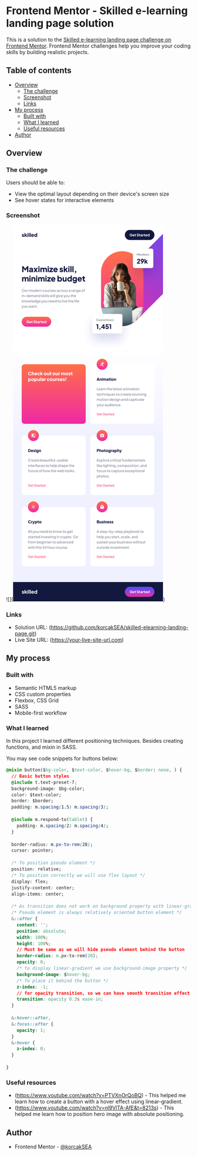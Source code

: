 # Frontend Mentor - Skilled e-learning landing page solution

This is a solution to the [Skilled e-learning landing page challenge on Frontend Mentor](https://www.frontendmentor.io/challenges/skilled-elearning-landing-page-S1ObDrZ8q). Frontend Mentor challenges help you improve your coding skills by building realistic projects.

## Table of contents

- [Overview](#overview)
  - [The challenge](#the-challenge)
  - [Screenshot](#screenshot)
  - [Links](#links)
- [My process](#my-process)
  - [Built with](#built-with)
  - [What I learned](#what-i-learned)
  - [Useful resources](#useful-resources)
- [Author](#author)

## Overview

### The challenge

Users should be able to:

- View the optimal layout depending on their device's screen size
- See hover states for interactive elements

### Screenshot

![](![alt text](image.png))

### Links

- Solution URL: (https://github.com/korcakSEA/skilled-elearning-landing-page.git)
- Live Site URL: (https://your-live-site-url.com)

## My process

### Built with

- Semantic HTML5 markup
- CSS custom properties
- Flexbox, CSS Grid
- SASS
- Mobile-first workflow

### What I learned

In this project I learned different positioning techniques. Besides creating functions, and mixin in SASS.

You may see code snippets for buttons below:


```css
@mixin button($bg-color, $text-color, $hover-bg, $border: none, ) {
  // Basic button styles
  @include t.text-preset-7;
  background-image: $bg-color;
  color: $text-color;
  border: $border;
  padding: m.spacing(1.5) m.spacing(3);

  @include m.respond-to(tablet) {
    padding: m.spacing(2) m.spacing(4);
  }

  border-radius: m.px-to-rem(28);
  cursor: pointer;

  /* To position pseudo element */
  position: relative;
  /* To position correctly we will use flex layout */
  display: flex;
  justify-content: center;
  align-items: center;

  /* As transition does not work on background property with linear-gradient values, we will create pseudo element */
  /* Pseudo element is always relatively oriented button element */
  &::after {
    content: '';
    position: absolute;
    width: 100%;
    height: 100%;
    // Must be same as we will hide pseudo element behind the button
    border-radius: m.px-to-rem(28);
    opacity: 0;
    /* to display linear-gradient we use background-image property */
    background-image: $hover-bg;
    /* To place it behind the button */
    z-index: -1;
    // for opacity transition, so we can have smooth transition effect
    transition: opacity 0.3s ease-in;
  }

  &:hover::after,
  &:focus::after {
    opacity: 1;
  }
  &:hover {
    z-index: 0;
  }

}
```
### Useful resources

- (https://www.youtube.com/watch?v=PTVXnOrQoBQ) - This helped me learn how to create a button with a hover effect using linear-gradient. 
- (https://www.youtube.com/watch?v=nl9VlTA-AfE&t=8213s) - This helped me learn how to position  hero image with absolute positioning. 

## Author

- Frontend Mentor - [@korcakSEA](https://www.frontendmentor.io/profile/korcakSEA)

